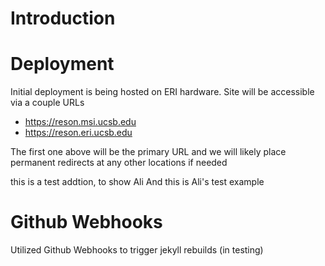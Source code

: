 # Introduction

# Deployment
Initial deployment is being hosted on ERI hardware.  Site will be accessible via a couple URLs
* https://reson.msi.ucsb.edu
* https://reson.eri.ucsb.edu 

The first one above will be the primary URL and we will likely place permanent redirects at any other locations if needed

this is a test addtion, to show Ali
And this is Ali's test example

# Github Webhooks
Utilized Github Webhooks to trigger jekyll rebuilds (in testing)
